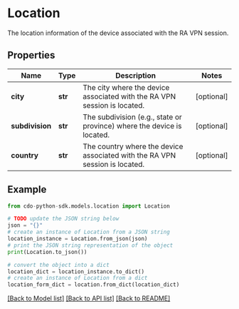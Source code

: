 # Location

The location information of the device associated with the RA VPN session.

## Properties

Name | Type | Description | Notes
------------ | ------------- | ------------- | -------------
**city** | **str** | The city where the device associated with the RA VPN session is located. | [optional] 
**subdivision** | **str** | The subdivision (e.g., state or province) where the device is located. | [optional] 
**country** | **str** | The country where the device associated with the RA VPN session is located. | [optional] 

## Example

```python
from cdo-python-sdk.models.location import Location

# TODO update the JSON string below
json = "{}"
# create an instance of Location from a JSON string
location_instance = Location.from_json(json)
# print the JSON string representation of the object
print(Location.to_json())

# convert the object into a dict
location_dict = location_instance.to_dict()
# create an instance of Location from a dict
location_form_dict = location.from_dict(location_dict)
```
[[Back to Model list]](../README.md#documentation-for-models) [[Back to API list]](../README.md#documentation-for-api-endpoints) [[Back to README]](../README.md)


